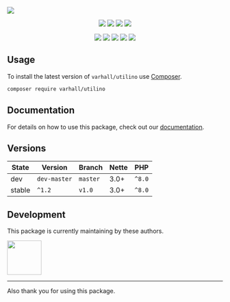 ![](https://heatbadger.now.sh/github/readme/varhall/utilino/)

<p align=center>
  <a href="https://github.com/varhall/utilino/actions"><img src="https://badgen.net/github/checks/varhall/utilino/master"></a>
  <a href="https://coveralls.io/r/varhall/utilino"><img src="https://badgen.net/coveralls/c/github/varhall/utilino"></a>
  <a href="https://packagist.org/packages/varhall/utilino"><img src="https://badgen.net/packagist/dm/varhall/utilino"></a>
  <a href="https://packagist.org/packages/varhall/utilino"><img src="https://badgen.net/packagist/v/varhall/utilino"></a>
</p>
<p align=center>
  <a href="https://packagist.org/packages/varhall/utilino"><img src="https://badgen.net/packagist/php/varhall/utilino"></a>
  <a href="https://github.com/varhall/utilino"><img src="https://badgen.net/github/license/varhall/utilino"></a>
  <a href="https://bit.ly/ctteg"><img src="https://badgen.net/badge/support/gitter/cyan"></a>
  <a href="https://bit.ly/cttfo"><img src="https://badgen.net/badge/support/forum/yellow"></a>
  <a href="https://contributte.org/partners.html"><img src="https://badgen.net/badge/sponsor/donations/F96854"></a>
</p>

<!--
<p align=center>
Website 🚀 <a href="https://contributte.org">contributte.org</a> | Contact 👨🏻‍💻 <a href="https://f3l1x.io">f3l1x.io</a> | Twitter 🐦 <a href="https://twitter.com/contributte">@contributte</a>
</p>
-->

## Usage

To install the latest version of `varhall/utilino` use [Composer](https://getcomposer.org).

```bash
composer require varhall/utilino
```

## Documentation

For details on how to use this package, check out our [documentation](.docs).

## Versions

| State       | Version      | Branch   | Nette | PHP    |
|-------------|--------------|----------|-------|--------|
| dev         | `dev-master` | `master` | 3.0+  | `^8.0` |
| stable      | `^1.2`       | `v1.0`   | 3.0+  | `^8.0` |

## Development

This package is currently maintaining by these authors.

<a href="https://github.com/varhall">
  <img width="80" height="80" src="https://avatars.githubusercontent.com/u/165651?v=4">
</a>

-----

Also thank you for using this package.